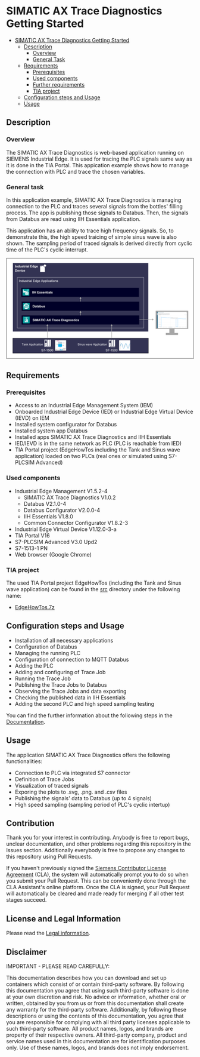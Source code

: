 # SIMATIC AX Trace Diagnostics Getting Started

- [SIMATIC AX Trace Diagnostics Getting Started](#simatic-ax-trace-diagnostics-getting-started)
  - [Description](#description)
    - [Overview](#overview)
    - [General Task](#general-task)
  - [Requirements](#requirements)
    - [Prerequisites](#prerequisites)
    - [Used components](#used-components)
    - [Further requirements](#further-requirements)
    - [TIA project](#tia-project)
  - [Configuration steps and Usage](#configuration-steps-and-usage)
  - [Usage](#usage)

## Description

### Overview

The SIMATIC AX Trace Diagnostics is web-based application running on SIEMENS Industrial Edge. It is used for tracing the PLC signals same way as it is done in the TIA Portal. This appication example shows how to manage the connection with PLC and trace the chosen variables. 

### General task

In this application example, SIMATIC AX Trace Diagnostics is managing connection to the PLC and traces several signals from the bottles' filling process. The app is publishing those signals to Databus. Then, the signals from Databus are read using IIH Essentials application. 

This application has an ability to trace high frequency signals. So, to demonstrate this, the high speed traicing of simple sinus wave is also shown.  The sampling period of traced signals is derived directly from cyclic time of the PLC's cyclic interrupt.

![task](docs/graphics/Overview.png)

## Requirements

###  Prerequisites

- Access to an Industrial Edge Management System (IEM)
- Onboarded Industrial Edge Device (IED) or Industrial Edge Virtual Device (IEVD) on IEM
- Installed system configurator for Databus
- Installed system app Databus
- Installed apps SIMATIC AX Trace Diagnostics and IIH Essentials
- IED/IEVD is in the same network as PLC (PLC is reachable from IED)
- TIA Portal project (EdgeHowTos including the Tank and Sinus wave application) loaded on two PLCs (real ones or simulated using S7-PLCSIM Advanced)

### Used components

- Industrial Edge Management V1.5.2-4
  - SIMATIC AX Trace Diagnostics V1.0.2
  - Databus V2.1.0-4
  - Databus Configurator V2.0.0-4
  - IIH Essentials V1.8.0
  - Common Connector Configurator V1.8.2-3
- Industrial Edge Virtual Device V1.12.0-3-a
- TIA Portal V16
- S7-PLCSIM Advanced V3.0 Upd2
- S7-1513-1 PN
- Web browser (Google Chrome)

### TIA project

The used TIA Portal project EdgeHowTos (including the Tank and Sinus wave application) can be found in the [src](src) directory under the following name: 

- [EdgeHowTos.7z](src/EdgeHowTos.7z)

## Configuration steps and Usage

- Installation of all necessary applications
- Configuration of Databus
- Managing the running PLC
- Configuration of connection to MQTT Databus
- Adding the PLC
- Adding and configuring of Trace Job
- Running the Trace Job
- Publishing the Trace Jobs to Databus
- Observing the Trace Jobs and data exporting
- Checking the published data in IIH Essentials
- Adding the second PLC and high speed sampling testing

You can find the further information about the following steps in the [Documentation](docs/Documentation.md).

## Usage

The application SIMATIC AX Trace Diagnostics offers the following functionalities:

- Connection to PLC via integrated S7 connector
- Definition of Trace Jobs
- Visualization of traced signals
- Exporing the plots to .svg, .png. and .csv files
- Publishing the signals' data to Databus (up to 4 signals)
- High speed sampling (sampling period of PLC's cyclic intertup)

## Contribution

Thank you for your interest in contributing. Anybody is free to report bugs, unclear documentation, and other problems regarding this repository in the Issues section.
Additionally everybody is free to propose any changes to this repository using Pull Requests.

If you haven't previously signed the [Siemens Contributor License Agreement](https://cla-assistant.io/industrial-edge/) (CLA), the system will automatically prompt you to do so when you submit your Pull Request. This can be conveniently done through the CLA Assistant's online platform. Once the CLA is signed, your Pull Request will automatically be cleared and made ready for merging if all other test stages succeed.

## License and Legal Information

Please read the [Legal information](LICENSE.txt).

## Disclaimer

IMPORTANT - PLEASE READ CAREFULLY:

This documentation describes how you can download and set up containers which consist of or contain third-party software. By following this documentation you agree that using such third-party software is done at your own discretion and risk. No advice or information, whether oral or written, obtained by you from us or from this documentation shall create any warranty for the third-party software. Additionally, by following these descriptions or using the contents of this documentation, you agree that you are responsible for complying with all third party licenses applicable to such third-party software. All product names, logos, and brands are property of their respective owners. All third-party company, product and service names used in this documentation are for identification purposes only. Use of these names, logos, and brands does not imply endorsement.
